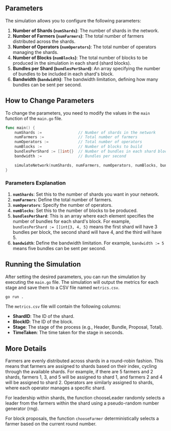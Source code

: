 ## Parameters

The simulation allows you to configure the following parameters:

1. **Number of Shards (`numShards`)**: The number of shards in the network.
2. **Number of Farmers (`numFarmers`)**: The total number of farmers distributed across the shards.
3. **Number of Operators (`numOperators`)**: The total number of operators managing the shards.
4. **Number of Blocks (`numBlocks`)**: The total number of blocks to be produced in the simulation in each shard (shard blocks).
5. **Bundles per Shard (`bundlesPerShard`)**: An array specifying the number of bundles to be included in each shard's block.
6. **Bandwidth (`bandwidth`)**: The bandwidth limitation, defining how many bundles can be sent per second.

## How to Change Parameters

To change the parameters, you need to modify the values in the `main` function of the `main.go` file. 
```go
func main() {
    numShards :=                // Number of shards in the network
    numFarmers :=               // Total number of farmers
    numOperators :=             // Total number of operators
    numBlocks :=                // Number of blocks to build
    bundlesPerShard := []int{}  // Number of bundles in each shard block
    bandwidth :=                // Bundles per second

    simulateNetwork(numShards, numFarmers, numOperators, numBlocks, bundlesPerShard, bandwidth)
}
```

### Parameters Explanation

1. **`numShards`**: Set this to the number of shards you want in your network.
2. **`numFarmers`**: Define the total number of farmers.
3. **`numOperators`**: Specify the number of operators.
4. **`numBlocks`**: Set this to the number of blocks to be produced. 
5. **`bundlesPerShard`**: This is an array where each element specifies the number of bundles for each shard's block. For example, `bundlesPerShard := []int{3, 4, 5}` means the first shard will have 3 bundles per block, the second shard will have 4, and the third will have 5.
6. **`bandwidth`**: Define the bandwidth limitation. For example, `bandwidth := 5` means five bundles can be sent per second.

## Running the Simulation

After setting the desired parameters, you can run the simulation by executing the `main.go` file. The simulation will output the metrics for each stage and save them to a CSV file named `metrics.csv`.

```sh
go run .
```

The `metrics.csv` file will contain the following columns:

- **ShardID**: The ID of the shard.
- **BlockID**: The ID of the block.
- **Stage**: The stage of the process (e.g., Header, Bundle, Proposal, Total).
- **TimeTaken**: The time taken for the stage in seconds.


## More Details

Farmers are evenly distributed across shards in a round-robin fashion. This means that farmers are assigned to shards based on their index, cycling through the available shards. For example, if there are 5 farmers and 2 shards, farmers 1, 3, and 5 will be assigned to shard 1, and farmers 2 and 4 will be assigned to shard 2. Operators are similarly assigned to shards, where each operator manages a specific shard.

For leadership within shards, the function chooseLeader randomly selects a leader from the farmers within the shard using a pseudo-random number generator (rng).

For block proposals, the function `chooseFarmer` deterministically selects a farmer based on the current round number.